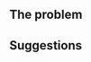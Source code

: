 <!-- 

    The template below contains optional suggestions. If you cannot
    provide some information, simply omit it.

    Please state clearly in "The problem" whether you are reporting a problem with the
    site (something does not show up in the search drop-down menu or a
    page is missing, for instance), documentation text or examples
    that are missing or should be improved or something else. Describe
    clearly the problem and the page where you found it. 
    
    If applicable, tell us in "Suggestions" what could be done to solve the problem, such
    as "Rephrase the description" or "Use an example program that
    actually runs".
    
    And delete this comment when you're done. Thanks!
    
-->


## The problem


## Suggestions



